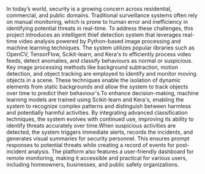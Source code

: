 
In today’s world, security is a growing concern across residential, commercial, and public domains. Traditional surveillance systems often rely on manual monitoring, which is prone to human error and inefficiency in identifying potential threats in real-time. To address these challenges, this project introduces an intelligent thief detection system that leverages real-time video analysis powered by Python-based image processing and machine learning techniques. The system utilizes popular libraries such as OpenCV, TensorFlow, Scikit-learn, and Kera's to efficiently process video feeds, detect anomalies, and classify behaviours as normal or suspicious. Key image processing methods like background subtraction, motion detection, and object tracking are employed to identify and monitor moving objects in a scene. These techniques enable the isolation of dynamic elements from static backgrounds and allow the system to track objects over time to predict their behaviour's.To enhance decision-making, machine learning models are trained using Scikit-learn and Kera's, enabling the system to recognize complex patterns and distinguish between harmless and potentially harmful activities. By integrating advanced classification techniques, the system evolves with continued use, improving its ability to identify threats accurately over time.When suspicious activities are detected, the system triggers immediate alerts, records the incidents, and generates visual summaries for security personnel. This ensures prompt responses to potential threats while creating a record of events for post-incident analysis. The platform also features a user-friendly dashboard for remote monitoring, making it accessible and practical for various users, including homeowners, businesses, and public safety organizations.
